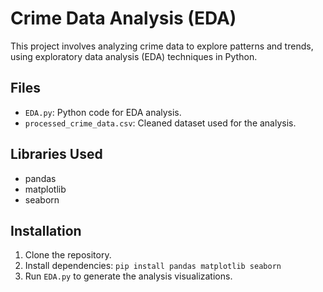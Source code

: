 # Crime Data Analysis (EDA)

This project involves analyzing crime data to explore patterns and trends, using exploratory data analysis (EDA) techniques in Python.

## Files
- `EDA.py`: Python code for EDA analysis.
- `processed_crime_data.csv`: Cleaned dataset used for the analysis.

## Libraries Used
- pandas
- matplotlib
- seaborn

## Installation
1. Clone the repository.
2. Install dependencies: `pip install pandas matplotlib seaborn`
3. Run `EDA.py` to generate the analysis visualizations.
